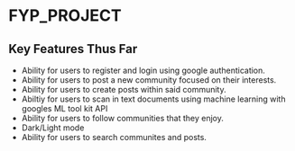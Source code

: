 # FYP_PROJECT

## Key Features Thus Far

* Ability for users to register and login using google authentication.
* Ability for users to post a new community focused on their interests.
* Ability for users to create posts within said community.
* Abiltiy for users to scan in text documents using machine learning with googles ML tool kit API
* Ability for users to follow communities that they enjoy.
* Dark/Light mode
* Ability for users to search communites and posts.
